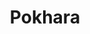 ---
title: Pokhara
translationKey: pokhara 
defaultDays: 0
longitude: ''
latitude: ''
draft: false
nighthalt: false
id: city
type: city
tags:
  - Cities
  - Pokhara
airports:
  - PKR Pokhara
---